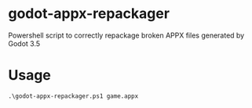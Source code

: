 # godot-appx-repackager
Powershell script to correctly repackage broken APPX files generated by Godot 3.5

# Usage
```
.\godot-appx-repackager.ps1 game.appx
```
